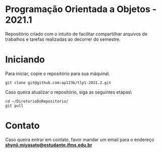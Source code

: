 # Programação Orientada a Objetos - 2021.1

Repositório criado com o intuito de facilitar compartilhar arquivos de trabalhos e tarefas realizadas ao decorrer do semestre.

# Iniciando
Para iniciar, copie o repositório para sua máquina\
```
git clone git@github.com:ap123b/tlp1-2021.2.git
```

Caso queira atualizar o repositório, siga as seguintes etapas\
```
cd ~/DiretorioDoRepositorio/
git pull
```

# Contato
Caso queira entrar em contato, favor mandar um email para o endereço **shynji.miyasato@estudante.ifms.edu.br**
